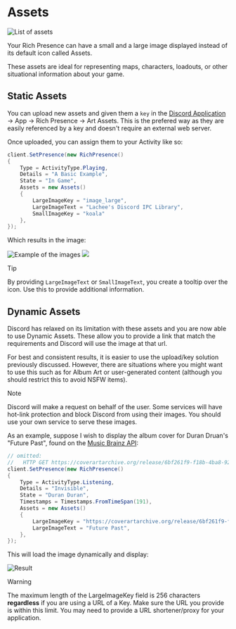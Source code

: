 # Assets
![List of assets](https://i.lu.je/2025/firefox_IoIC79H7Zh.png)

Your Rich Presence can have a small and a large image displayed instead of its default icon called Assets.

These assets are ideal for representing maps, characters, loadouts, or other situational information about your game.

## Static Assets
You can upload new assets and given them a `key` in the [Discord Application](https://discord.com/developers/applications) → App → Rich Presence → Art Assets.
This is the prefered way as they are easily referenced by a key and doesn't require an external web server.

Once uploaded, you can assign them to your Activity like so:
```cs
client.SetPresence(new RichPresence()
{
    Type = ActivityType.Playing,
    Details = "A Basic Example",
    State = "In Game",
    Assets = new Assets()
    {
        LargeImageKey = "image_large",
        LargeImageText = "Lachee's Discord IPC Library",
        SmallImageKey = "koala"
    },
});
```
Which results in the image:

![Example of the images](https://i.lu.je/2025/Discord_MJrdavsJvd.png "Example of the images")
![](https://i.lu.je/2025/Discord_osR1l6A6V6.png)

> [!TIP]
> By providing `LargeImageText` or `SmallImageText`, you create a tooltip over the icon. Use this to provide additional information.


## Dynamic Assets
Discord has relaxed on its limitation with these assets and you are now able to use Dynamic Assets. These allow you to provide a link that match the requirements and Discord will use the image at that url.

For best and consistent results, it is easier to use the upload/key solution previously discussed. However, there are situations where you might want to use this such as for Album Art or user-generated content (although you should restrict this to avoid NSFW items).

> [!NOTE]
> Discord will make a request on behalf of the user. Some services will have hot-link protection and block Discord from using their images.
> You should use your own service to serve these images.

As an example, suppose I wish to display the album cover for Duran Druan's "Future Past", found on the [Music Brainz API](https://musicbrainz.org/doc/Cover_Art_Archive/API):

```cs
// omitted: 
//   HTTP GET https://coverartarchive.org/release/6bf261f9-f18b-4ba8-92be-7afc36575f2d
client.SetPresence(new RichPresence()
{
    Type = ActivityType.Listening,
    Details = "Invisible",
    State = "Duran Duran",
    Timestamps = Timestamps.FromTimeSpan(191),
	Assets = new Assets()
    {
        LargeImageKey = "https://coverartarchive.org/release/6bf261f9-f18b-4ba8-92be-7afc36575f2d/33192928727-500.jpg", // from the API request
        LargeImageText = "Future Past",
    },
});
```

This will load the image dynamically and display:

![Result](https://i.lu.je/2025/Discord_GOnaDQnm3J.png)

> [!WARNING]
> The maximum length of the LargeImageKey field is 256 characters __regardless__ if you are using a URL of a Key.
> Make sure the URL you provide is within this limit. You may need to provide a URL shortener/proxy for your application.

